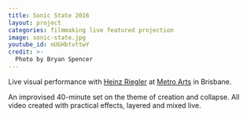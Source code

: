 ```yaml
---
title: Sonic State 2016
layout: project
categories: filmmaking live featured projection
image: sonic-state.jpg
youtube_id: nUGHbtvttwY
credit: >-
  Photo by Bryan Spencer
---
```


Live visual performance with [Heinz Riegler][hr] at [Metro Arts][metro]
in Brisbane.

An improvised 40-minute set on the theme of creation and collapse. All
video created with practical effects, layered and mixed live.

[hr]: http://heinzriegler.com
[metro]: https://www.metroarts.com.au/events/sonic-state/

